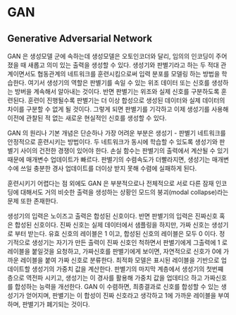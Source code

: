 # GAN 
## Generative Adversarial Network

GAN 은 생성모델 군에 속하는데 생성모델은 오토인코더와 달리, 임의의 인코딩이 주어졌을 때 새롭고 의미 있는 출력을 생성할 수 있다.
생성기와 판별기라고 하는 두 적대 관계이면서도 협동관계의 네트워크를 훈련시킴으로써 입력 분포를 모델링 하는 방법을 학습한다.
여기서 생성기의 역할은 판별기를 속일 수 있는 위조 데이터 또는 신호를 생성하는 방버을 계속해서 알아내는 것이다.
반면 판별기는 위조와 실제 신호를 구분하도록 훈련된다. 훈련이 진행될수록 판별기는 더 이상 합성으로 생성된 데이터와 실제 데이터의 차이를 구분할 수 없게 될 것이다.
그렇게 되면 판별기를 기각하고 이제 생성기를 사용해 이전에 관찰된 적 없는 새로운 현실적인 신호를 생성할 수 있다.

GAN 의 원리나 기본 개념은 단순하나 가장 어려운 부분은 생성기 - 판별기 네트워크를 안정적으로 훈련시키는 방법이다.
두 네트워크가 동시에 학습할 수 있도록 생성기와 판별기 사이의 건전한 경쟁이 있어야 한다. 손실 함수는 판별기의 출력에서 계산될 수 있기 때문에 매개변수 업데이트가 빠르다.
판별기의 수렴속도가 더빨라지면, 생성기는 매개변수에 쓰일 충분한 경사 업데이트를 더이상 받지 못해 수렴에 실패하게 된다. 

훈련시키기 어렵다는 점 외에도 GAN 은 부분적으로나 전체적으로 서로 다른 잠재 인코딩에 대해서도 거의 비슷한 출력을 생성하는 상황인 모드의 붕괴(modal collapse)라는 문제 또한 존재한다. 

생성기의 입력은 노이즈고 출력은 합성된 신호이다. 반면 판별기의 입력은 진짜신호 혹은 합성된 신호이다. 진짜 신호는 실제 데이터에서 샘플링을 하지만, 가짜 신호는 생성기로 부터 받는다. 유효 신호의 레이블은 1 이고, 합성된 신호의 레이블은 모두 0 이다. 정기적으로 생성기는 자기가 만든 출력이 진짜 신호인 척하면서 판별기에게 그출력에 1 로 레이블을 붙일것을 요청하고, 가짜신호를 판별기에게 보이면, 자연적으로 신호가 0에 가까운 레이블을 붙여 가짜 신호로 분류한다. 최적화 모델은 표시된 레이블을 기반으로 업데이트할 생성기의 가중치 값을 계산한다. 
판별기의 마지막 계층에서 생성기의 첫번쨰 층으로 역전파 시키고, 생성기는 이 경사를 활용해 가중치 값을 업데티으 하고 가짜신호를 합성하는 능력을 개선한다. GAN 이 수렴하면, 최종결과로 신호를 합성할 수 있는 생성기가 얻어지며, 판별기는 이 합성이 진짜 신호라고 생각하고 1에 가까운 레이블을 부여하며, 판별기가 폐기되는 것이다.
